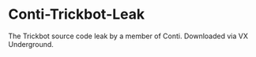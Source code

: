 # Conti-Trickbot-Leak
 The Trickbot source code leak by a member of Conti. Downloaded via VX Underground.
